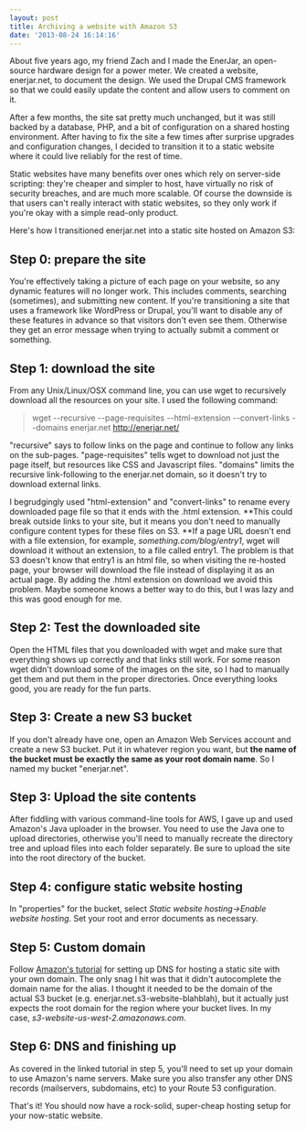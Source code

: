 ```yaml
---
layout: post
title: Archiving a website with Amazon S3
date: '2013-08-24 16:14:16'
---
```



About five years ago, my friend Zach and I made the EnerJar, an open-source hardware design for a power meter. We created a website, enerjar.net, to document the design. We used the Drupal CMS framework so that we could easily update the content and allow users to comment on it.

After a few months, the site sat pretty much unchanged, but it was still backed by a database, PHP, and a bit of configuration on a shared hosting environment. After having to fix the site a few times after surprise upgrades and configuration changes, I decided to transition it to a static website where it could live reliably for the rest of time.

Static websites have many benefits over ones which rely on server-side scripting: they're cheaper and simpler to host, have virtually no risk of security breaches, and are much more scalable. Of course the downside is that users can't really interact with static websites, so they only work if you're okay with a simple read-only product.

Here's how I transitioned enerjar.net into a static site hosted on Amazon S3:


## Step 0: prepare the site

You're effectively taking a picture of each page on your website, so any dynamic features will no longer work. This includes comments, searching (sometimes), and submitting new content. If you're transitioning a site that uses a framework like WordPress or Drupal, you'll want to disable any of these features in advance so that visitors don't even see them. Otherwise they get an error message when trying to actually submit a comment or something.


## Step 1: download the site

From any Unix/Linux/OSX command line, you can use wget to recursively download all the resources on your site. I used the following command:

> wget --recursive --page-requisites --html-extension --convert-links --domains enerjar.net http://enerjar.net/

"recursive" says to follow links on the page and continue to follow any links on the sub-pages. "page-requisites" tells wget to download not just the page itself, but resources like CSS and Javascript files. "domains" limits the recursive link-following to the enerjar.net domain, so it doesn't try to download external links.

I begrudgingly used "html-extension" and "convert-links" to rename every downloaded page file so that it ends with the .html extension. **This could break outside links to your site, but it means you don't need to manually configure content types for these files on S3. **If a page URL doesn't end with a file extension, for example, *something.com/blog/entry1*, wget will download it without an extension, to a file called entry1. The problem is that S3 doesn't know that entry1 is an html file, so when visiting the re-hosted page, your browser will download the file instead of displaying it as an actual page. By adding the .html extension on download we avoid this problem. Maybe someone knows a better way to do this, but I was lazy and this was good enough for me.


## Step 2: Test the downloaded site

Open the HTML files that you downloaded with wget and make sure that everything shows up correctly and that links still work. For some reason wget didn't download some of the images on the site, so I had to manually get them and put them in the proper directories. Once everything looks good, you are ready for the fun parts.


## Step 3: Create a new S3 bucket

If you don't already have one, open an Amazon Web Services account and create a new S3 bucket. Put it in whatever region you want, but **the name of the bucket must be exactly the same as your root domain name**. So I named my bucket "enerjar.net".


## Step 3: Upload the site contents

After fiddling with various command-line tools for AWS, I gave up and used Amazon's Java uploader in the browser. You need to use the Java one to upload directories, otherwise you'll need to manually recreate the directory tree and upload files into each folder separately. Be sure to upload the site into the root directory of the bucket.


## Step 4: configure static website hosting

In "properties" for the bucket, select *Static website hosting->Enable website hosting*. Set your root and error documents as necessary.


## Step 5: Custom domain

Follow [Amazon's tutorial](http://docs.aws.amazon.com/AmazonS3/latest/dev/website-hosting-custom-domain-walkthrough.html) for setting up DNS for hosting a static site with your own domain. The only snag I hit was that it didn't autocomplete the domain name for the alias. I thought it needed to be the domain of the actual S3 bucket (e.g. enerjar.net.s3-website-blahblah), but it actually just expects the root domain for the region where your bucket lives. In my case, *s3-website-us-west-2.amazonaws.com*.


## Step 6: DNS and finishing up

As covered in the linked tutorial in step 5, you'll need to set up your domain to use Amazon's name servers. Make sure you also transfer any other DNS records (mailservers, subdomains, etc) to your Route 53 configuration.

That's it! You should now have a rock-solid, super-cheap hosting setup for your now-static website.


